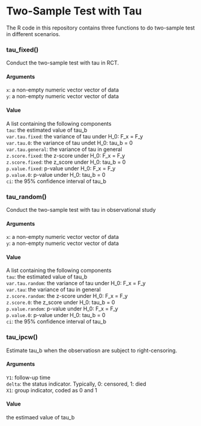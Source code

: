 # Two-Sample Test with Tau

The R code in this repository contains three functions to do two-sample test in different scenarios. 

### tau_fixed()
Conduct the two-sample test with tau in RCT. <br>

#### Arguments
`x`: a non-empty numeric vector vector of data <br>
`y`: a non-empty numeric vector vector of data <br>

#### Value
A list containing the following components <br>
`tau`: the estimated value of tau_b <br>
`var.tau.fixed`: the variance of tau under H_0: F_x = F_y <br>
`var.tau.0`: the variance of tau undet H_0: tau_b = 0 <br>
`var.tau.general`: the variance of tau in general <br>
`z.score.fixed`: the z-score under H_0: F_x = F_y <br>
`z.score.fixed`: the z_score under H_0: tau_b = 0 <br>
`p.value.fixed`: p-value under H_0: F_x = F_y <br>
`p.value.0`: p-value under H_0: tau_b = 0 <br>
`ci`: the 95% confidence interval of tau_b <br>

### tau_random()
Conduct the two-sample test with tau in observational study <br>

#### Arguments
`x`: a non-empty numeric vector vector of data <br>
`y`: a non-empty numeric vector vector of data <br>

#### Value
A list containing the following components <br>
`tau`: the estimated value of tau_b <br>
`var.tau.random`: the variance of tau under H_0: F_x = F_y <br>
`var.tau`: the variance of tau in general <br>
`z.score.random`: the z-score under H_0: F_x = F_y <br>
`z.score.0`: the z_score under H_0: tau_b = 0 <br>
`p.value.random`: p-value under H_0: F_x = F_y <br>
`p.value.0`: p-value under H_0: tau_b = 0 <br>
`ci`: the 95% confidence interval of tau_b <br>

### tau_ipcw()
Estimate tau_b when the observatiosn are subject to right-censoring. <br>

#### Arguments
`Y1`: follow-up time <br>
`delta`: the status indicator. Typically, 0: censored, 1: died <br>
`X1`: group indicator, coded as 0 and 1 <br>

#### Value
the estimaed value of tau_b
